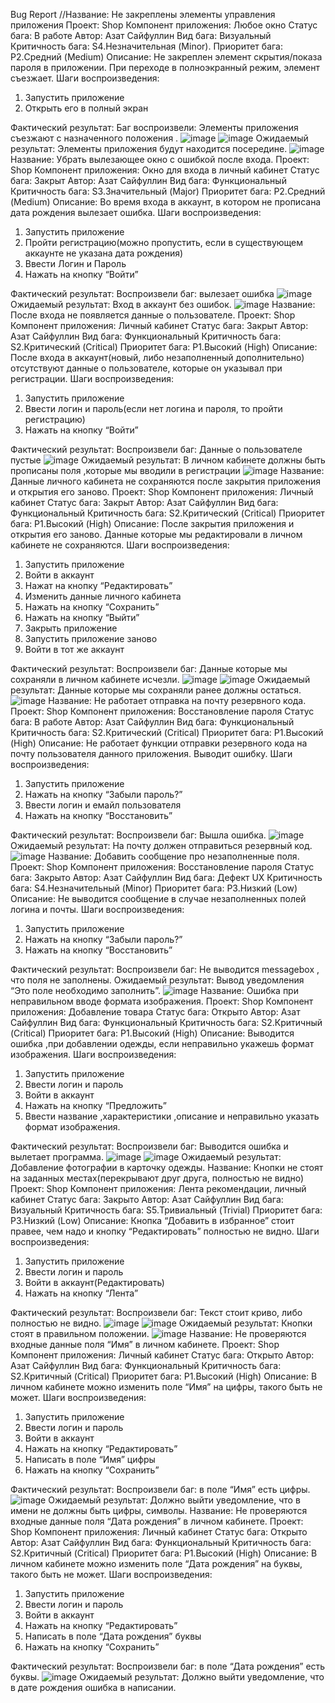 Bug Report
//Название: Не закреплены элементы управления приложения
Проект: Shop
Компонент приложения: Любое окно
Статус бага: В работе
Автор: Азат Сайфуллин
Вид бага: Визуальный
Критичность бага: S4.Незначительная (Minor).
Приоритет бага: P2.Средний (Medium)
Описание: Не закреплен элемент скрытия/показа пароля в приложении. При переходе в полноэкранный режим, элемент съезжает.
Шаги воспроизведения: 
1.	Запустить приложение
2.	Открыть его в полный экран

Фактический результат:
Баг воспроизвели: Элементы приложения съезжают с назначенного положения .
![image](https://user-images.githubusercontent.com/113188055/234973075-272f17d1-65ef-4f6a-8e66-eb269a4e3967.png)
![image](https://user-images.githubusercontent.com/113188055/234973127-be7c24c4-e54a-405f-9723-15ee8d298831.png)
Ожидаемый результат:
Элементы приложения будут находится посередине.
![image](https://user-images.githubusercontent.com/113188055/234973180-1feaea39-3646-46de-93de-407edc8bdbe6.png)
Название: Убрать вылезающее окно с ошибкой после входа.
Проект: Shop
Компонент приложения: Окно для входа в личный кабинет
Статус бага: Закрыт
Автор: Азат Сайфуллин
Вид бага: Функциональный
Критичность бага:  S3.Значительный (Major)
Приоритет бага: P2.Средний (Medium)
Описание: Во время входа в аккаунт, в котором не прописана дата рождения  вылезает ошибка.
Шаги воспроизведения: 
1.	Запустить приложение
2.	Пройти регистрацию(можно пропустить, если в существующем аккаунте не указана дата рождения)
3.	Ввести Логин и Пароль
4.	Нажать на кнопку “Войти”

Фактический результат:
Воспроизвели баг: вылезает ошибка
![image](https://user-images.githubusercontent.com/113188055/234973247-fe06e8a7-8e1c-4352-b320-b9f5f40cf424.png)
Ожидаемый результат:
Вход в аккаунт без ошибок.
![image](https://user-images.githubusercontent.com/113188055/234973316-9ffdf9a2-16b1-4f6f-9379-51472a947cf8.png)
Название: После входа не появляется данные о пользователе.
Проект: Shop
Компонент приложения: Личный кабинет
Статус бага: Закрыт
Автор: Азат Сайфуллин
Вид бага: Функциональный
Критичность бага:  S2.Критический (Critical)
Приоритет бага: P1.Высокий (High)
Описание: После входа в аккаунт(новый, либо незаполненный дополнительно) отсутствуют данные о пользователе, которые он указывал при регистрации. 
Шаги воспроизведения: 
1.	Запустить приложение
2.	Ввести логин и пароль(если нет логина и пароля, то пройти регистрацию)
3.	Нажать на кнопку “Войти”


Фактический результат:
Воспроизвели баг: Данные о пользователе пустые
![image](https://user-images.githubusercontent.com/113188055/234973379-8d422823-2a1a-4f49-8515-af017d2dd07a.png)
Ожидаемый результат:
В личном кабинете должны быть прописаны поля ,которые мы вводили в регистрации
![image](https://user-images.githubusercontent.com/113188055/234973430-d4269804-c607-4f8d-94a7-8d47f7b08072.png)
Название: Данные личного кабинета не сохраняются после закрытия приложения и открытия его заново.
Проект: Shop
Компонент приложения: Личный кабинет
Статус бага: Закрыт
Автор: Азат Сайфуллин
Вид бага: Функциональный
Критичность бага:  S2.Критический (Critical)
Приоритет бага: P1.Высокий (High)
Описание: После закрытия приложения и открытия его заново. Данные которые мы редактировали в личном кабинете не сохраняются.
Шаги воспроизведения: 
1.	Запустить приложение
2.	Войти в аккаунт
3.	Нажат на кнопку “Редактировать”
4.	Изменить данные личного кабинета
5.	Нажать на кнопку “Сохранить”
6.	Нажать на кнопку “Выйти”
7.	Закрыть приложение
8.	Запустить приложение заново
9.	Войти в тот же аккаунт

Фактический результат:
Воспроизвели баг: Данные которые мы сохраняли в личном кабинете исчезли.
![image](https://user-images.githubusercontent.com/113188055/234973481-f9ae56a6-c1dd-4d2e-94b5-401421fe296e.png)
![image](https://user-images.githubusercontent.com/113188055/234973508-1d2cff65-b8cb-4e43-b09b-b8bfe99189f9.png)
Ожидаемый результат:
Данные которые мы сохраняли ранее должны остаться.
![image](https://user-images.githubusercontent.com/113188055/234973538-bd3cc5f9-ac4c-45c0-baee-2d0ff47c73a1.png)
Название: Не работает отправка на почту резервного кода.
Проект: Shop
Компонент приложения: Восстановление пароля
Статус бага: В работе
Автор: Азат Сайфуллин
Вид бага: Функциональный
Критичность бага:  S2.Критический (Critical)
Приоритет бага: P1.Высокий (High)
Описание: Не работает функции отправки резервного кода на почту пользователя данного приложения. Выводит ошибку.
Шаги воспроизведения: 
1.	Запустить приложение
2.	Нажать на кнопку “Забыли пароль?”
3.	Ввести логин и емайл пользователя
4.	Нажать на кнопку “Восстановить”

Фактический результат:
Воспроизвели баг: Вышла ошибка.
![image](https://user-images.githubusercontent.com/113188055/234973590-eb487ee8-1c81-4b22-96e0-7754a74f7307.png)
Ожидаемый результат:
На почту должен отправиться резервный код.
![image](https://user-images.githubusercontent.com/113188055/234973638-11b25b9d-e818-4ab3-9235-a7558c58d360.png)
Название: Добавить сообщение про незаполненные поля.
Проект: Shop
Компонент приложения: Восстановление пароля
Статус бага: Закрыто
Автор: Азат Сайфуллин
Вид бага: Дефект UX
Критичность бага:  S4.Незначительный (Minor)
Приоритет бага: P3.Низкий (Low)
Описание: Не выводится сообщение в случае незаполненных полей логина и почты. 
Шаги воспроизведения: 
1.	Запустить приложение
2.	Нажать на кнопку “Забыли пароль?”
3.	Нажать на кнопку “Восстановить”

Фактический результат:
Воспроизвели баг: Не выводится messagebox , что поля не заполнены.
Ожидаемый результат:
Вывод уведомления “Это поле необходимо заполнить”.
![image](https://user-images.githubusercontent.com/113188055/234973756-20f9ad86-891c-44b3-9af5-e1df6ffa7049.png)
Название: Ошибка при неправильном вводе формата изображения.
Проект: Shop
Компонент приложения: Добавление товара
Статус бага: Открыто
Автор: Азат Сайфуллин
Вид бага: Функциональный
Критичность бага:  S2.Критичный (Critical)
Приоритет бага: P1.Высокий (High)
Описание: Выводится ошибка ,при добавлении одежды, если неправильно укажешь формат изображения.
Шаги воспроизведения: 
1.	Запустить приложение
2.	Ввести логин и пароль
3.	Войти в аккаунт
4.	Нажать на кнопку “Предложить”
5.	Ввести название ,характеристики ,описание и неправильно указать формат изображения.


Фактический результат:
Воспроизвели баг: Выводится ошибка и вылетает программа.
![image](https://user-images.githubusercontent.com/113188055/234973818-20b895e9-336e-4048-817a-8ba995869893.png)
![image](https://user-images.githubusercontent.com/113188055/234973842-1f8a80bc-1ea0-4842-b551-04f3e1ef57cd.png)
Ожидаемый результат:
Добавление фотографии в карточку одежды.
Название: Кнопки не стоят на заданных местах(перекрывают друг друга, полностью не видно)  
Проект: Shop
Компонент приложения: Лента рекомендации, личный кабинет
Статус бага: Закрыто
Автор: Азат Сайфуллин
Вид бага: Визуальный
Критичность бага:  S5.Тривиальный (Trivial)
Приоритет бага: P3.Низкий (Low)
Описание: Кнопка “Добавить в избранное” стоит правее, чем надо и кнопку “Редактировать” полностью не видно.
Шаги воспроизведения: 
1.	Запустить приложение
2.	Ввести логин и пароль
3.	Войти в аккаунт(Редактировать)
4.	Нажать на кнопку “Лента”

Фактический результат:
Воспроизвели баг: Текст стоит криво, либо полностью не видно.
![image](https://user-images.githubusercontent.com/113188055/234973943-e1d7cd46-5cdf-42db-a9d9-74a3945df571.png)
![image](https://user-images.githubusercontent.com/113188055/234973968-e438d065-f7aa-46d5-a5df-c410a3a72788.png)
Ожидаемый результат:
Кнопки стоят в правильном положении.
![image](https://user-images.githubusercontent.com/113188055/234974001-71171926-bf4e-4c16-aa31-676d696b7cc2.png)
Название: Не проверяются входные данные поля “Имя” в личном кабинете.
Проект: Shop
Компонент приложения: Личный кабинет
Статус бага: Открыто
Автор: Азат Сайфуллин
Вид бага: Функциональный
Критичность бага:  S2.Критичный (Critical)
Приоритет бага: P1.Высокий (High)
Описание: В личном кабинете можно изменить поле “Имя” на цифры, такого быть не может.
Шаги воспроизведения: 
1.	Запустить приложение
2.	Ввести логин и пароль
3.	Войти в аккаунт
4.	Нажать на кнопку “Редактировать”
5.	Написать в поле “Имя” цифры
6.	Нажать на кнопку “Сохранить”

Фактический результат:
Воспроизвели баг: в поле “Имя” есть цифры.
![image](https://user-images.githubusercontent.com/113188055/234974057-33e0ddda-f68d-4c23-bdb6-a9758e78bdac.png)
Ожидаемый результат:
Должно выйти уведомление, что в имени не должны быть цифры, символы.
Название: Не проверяются входные данные поля “Дата рождения” в личном кабинете.
Проект: Shop
Компонент приложения: Личный кабинет
Статус бага: Открыто
Автор: Азат Сайфуллин
Вид бага: Функциональный
Критичность бага:  S2.Критичный (Critical)
Приоритет бага: P1.Высокий (High)
Описание: В личном кабинете можно изменить поле “Дата рождения” на буквы, такого быть не может.
Шаги воспроизведения: 
1.	Запустить приложение
2.	Ввести логин и пароль
3.	Войти в аккаунт
4.	Нажать на кнопку “Редактировать”
5.	Написать в поле “Дата рождения” буквы
6.	Нажать на кнопку “Сохранить”

Фактический результат:
Воспроизвели баг: в поле “Дата рождения” есть буквы.
![image](https://user-images.githubusercontent.com/113188055/234974180-b9cfc069-faf1-419f-bed7-5afcae6e031b.png)
Ожидаемый результат:
Должно выйти уведомление, что в дате рождения ошибка в написании.

